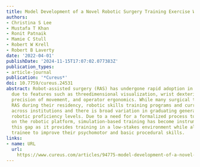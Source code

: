 ```yaml
---
title: Model Development of a Novel Robotic Surgery Training Exercise With Electrocautery
authors:
- Christina S Lee
- Mustafa T Khan
- Ronit Patnaik
- Mamie C Stull
- Robert W Krell
- Robert B Laverty
date: '2022-04-01'
publishDate: '2024-11-15T17:07:02.077383Z'
publication_types:
- article-journal
publication: '*Cureus*'
doi: 10.7759/cureus.24531
abstract: Robot-assisted surgery (RAS) has undergone rapid adoption in general surgery
  due to features such as threedimensional visualization, wrist dexterity, improved
  precision of movement, and operator ergonomics. While many surgical trainees encounter
  RAS during their residency, robotic skills training programs and curricula vary
  across institutions and there is broad variation in graduating general surgeons’
  robotic proficiency levels. Due to a need for a formalized process to achieve competence
  on the robotic platform, simulation-based training has become instrumental in closing
  this gap as it provides training in a low-stakes environment while allowing the
  trainee to improve their psychomotor and basic procedural skills.
links:
- name: URL
  url: 
    https://www.cureus.com/articles/94775-model-development-of-a-novel-robotic-surgery-training-exercise-with-electrocautery
---
```

